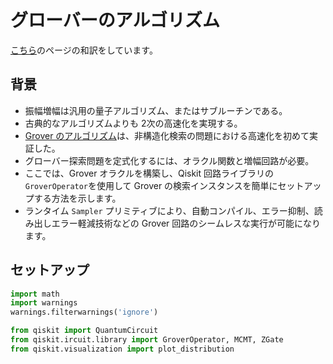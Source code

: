 # グローバーのアルゴリズム

[こちら](https://learning.quantum.ibm.com/tutorial/grovers-algorithm)のページの和訳をしています。

## 背景

- 振幅増幅は汎用の量子アルゴリズム、またはサブルーチンである。
- 古典的なアルゴリズムよりも 2次の高速化を実現する。 
- [Grover のアルゴリズム](https://arxiv.org/abs/quant-ph/9605043)は、非構造化検索の問題における高速化を初めて実証した。 
- グローバー探索問題を定式化するには、オラクル関数と増幅回路が必要。
- ここでは、Grover オラクルを構築し、Qiskit 回路ライブラリの`GroverOperator`を使用して Grover の検索インスタンスを簡単にセットアップする方法を示します。 
- ランタイム `Sampler` プリミティブにより、自動コンパイル、エラー抑制、読み出しエラー軽減技術などの Grover 回路のシームレスな実行が可能になります。


## セットアップ

```python
import math
import warnings
warnings.filterwarnings('ignore')

from qiskit import QuantumCircuit
from qiskit.ircuit.library import GroverOperator, MCMT, ZGate
from qiskit.visualization import plot_distribution
```